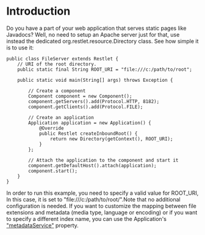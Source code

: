 # Introduction

Do you have a part of your web application that serves static pages like
Javadocs? Well, no need to setup an Apache server just for that, use
instead the dedicated org.restlet.resource.Directory class. See how
simple it is to use it:

    public class FileServer extends Restlet {
        // URI of the root directory.  
        public static final String ROOT_URI = "file:///c:/path/to/root";  

        public static void main(String[] args) throws Exception {

            // Create a component
            Component component = new Component();  
            component.getServers().add(Protocol.HTTP, 8182);  
            component.getClients().add(Protocol.FILE);  

            // Create an application  
            Application application = new Application() {  
                @Override  
                public Restlet createInboundRoot() {  
                    return new Directory(getContext(), ROOT_URI);  
                }  
            };  

            // Attach the application to the component and start it  
            component.getDefaultHost().attach(application);  
            component.start();
        }
    }

In order to run this example, you need to specify a valid value for
ROOT\_URI, In this case, it is set to
"file:///c:/path/to/root/".Note that no additional configuration is
needed. If you want to customize the mapping between file extensions and
metadata (media type, language or encoding) or if you want to specify a
different index name, you can use the Application's
["metadataService"](javadocs://jse/api/org/restlet/service/MetadataService.html)
property.
